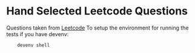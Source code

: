 # Hand Selected Leetcode Questions

Questions taken from [Leetcode](http://www.leetcode.com)
To setup the environment for running the tests if you have devenv:

```bash
    devenv shell
```
